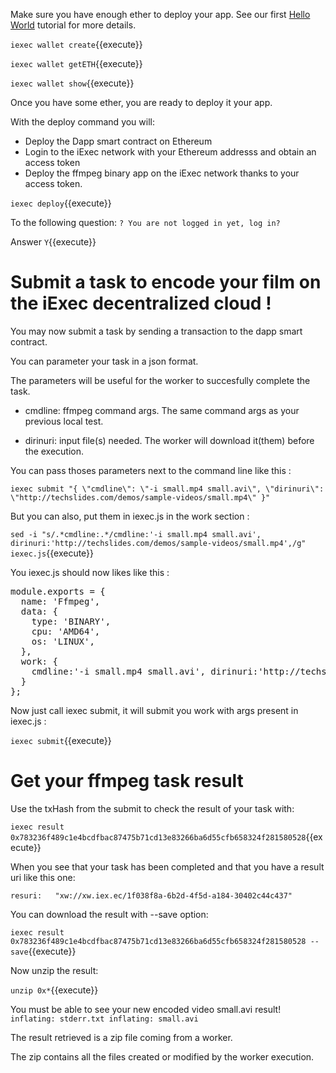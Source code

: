 
Make sure you have enough ether to deploy your app. See our first [Hello World](https://www.katacoda.com/sulliwane/scenarios/hello-world) tutorial for more details.

`iexec wallet create`{{execute}}


`iexec wallet getETH`{{execute}}


`iexec wallet show`{{execute}}

Once you have some ether, you are ready to deploy it your app.

With the deploy command you will:
- Deploy the Dapp smart contract on Ethereum
- Login to the iExec network with your Ethereum addresss and obtain an access token
- Deploy the ffmpeg binary app on the iExec network thanks to your access token.

`iexec deploy`{{execute}}


To the following question:
`? You are not logged in yet, log in?`

Answer `Y`{{execute}} 


# Submit a task to encode your film on the iExec decentralized cloud !


You may now submit a task by sending a transaction to the dapp smart contract.

You can parameter your task in a json format.

The parameters will be useful for the worker to succesfully complete the task.

- cmdline: ffmpeg command args. The same command args as your previous local test.

- dirinuri: input file(s) needed. The worker will download it(them) before the execution.

You can pass thoses parameters next to the command line like this :

`iexec submit "{ \"cmdline\": \"-i small.mp4 small.avi\", \"dirinuri\": \"http://techslides.com/demos/sample-videos/small.mp4\" }"`

But you can also, put them in iexec.js in the work section :

`sed -i "s/.*cmdline:.*/cmdline:'-i small.mp4 small.avi', dirinuri:'http://techslides.com/demos/sample-videos/small.mp4',/g" iexec.js`{{execute}}

You iexec.js should now likes like this :

<pre class="file" data-filename="iexec-factorial/iexec.js" data-target="replace">
module.exports = {
  name: 'Ffmpeg',
  data: {
    type: 'BINARY',
    cpu: 'AMD64',
    os: 'LINUX',
  },
  work: {
    cmdline:'-i small.mp4 small.avi', dirinuri:'http://techslides.com/demos/sample-videos/small.mp4',
  }
};
</pre>


Now just call iexec submit, it will submit you work with args present in iexec.js :

`iexec submit`{{execute}}


# Get your ffmpeg task result 

Use the txHash from the submit to check the result of your task with:

`iexec result 0x783236f489c1e4bcdfbac87475b71cd13e83266ba6d55cfb658324f281580528`{{execute}}

When you see that your task has been completed and that you have a result uri like this one:

`
resuri:   "xw://xw.iex.ec/1f038f8a-6b2d-4f5d-a184-30402c44c437"
`

You can download the result with --save option:

`iexec result 0x783236f489c1e4bcdfbac87475b71cd13e83266ba6d55cfb658324f281580528 --save`{{execute}}

Now unzip the result:

`unzip 0x*`{{execute}}

You must be able to see your new encoded video small.avi result!
`
  inflating: stderr.txt
  inflating: small.avi
`

The result retrieved is a zip file coming from a worker. 

The zip contains all the files created or modified by the worker execution.

